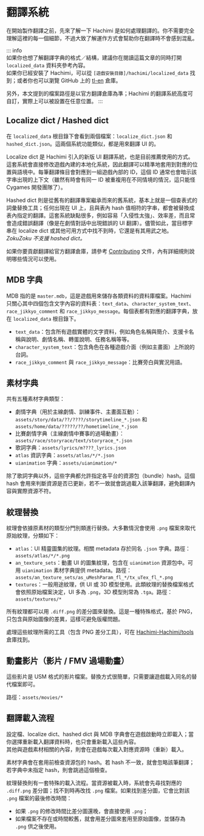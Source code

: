 # 翻譯系統  
在開始製作翻譯之前，先來了解一下 Hachimi 是如何處理翻譯的。你不需要完全理解這裡的每一個細節，不過大致了解運作方式會幫助你在翻譯時不會感到混亂。

::: info  
如果你也想了解翻譯字典的格式／結構，建議你在閱讀這篇文章的同時打開 `localized_data` 資料夾參考內容。  
如果你已經安裝了 Hachimi，可以從 `[遊戲安裝目錄]/hachimi/localized_data` 找到；或者你也可以瀏覽 GitHub 上的 [tl-en](https://github.com/Hachimi-Hachimi/tl-en) 倉庫。

另外，本文提到的檔案路徑是以官方翻譯倉庫為準；Hachimi 的翻譯系統高度可自訂，實際上可以被設置在任意位置。
:::

## Localize dict / Hashed dict  
在 `localized_data` 根目錄下會看到兩個檔案：`localize_dict.json` 和 `hashed_dict.json`。這兩個系統功能類似，都是用來翻譯 UI 的。

Localize dict 是 Hachimi 引入的新版 UI 翻譯系統，也是目前推薦使用的方式。這套系統會直接修改遊戲內建的本地化系統，因此翻譯可以精準地套用到對應的位置與語境中。每筆翻譯條目會對應到一組遊戲內部的 ID，這個 ID 通常也會暗示該字串出現的上下文（雖然有時會有同一 ID 被重複用在不同情境的情況，這只能怪 Cygames 開發團隊了）。

Hashed dict 則是從舊有的翻譯專案繼承而來的舊系統，基本上就是一個查表式的詞彙替換工具；任何出現在 UI 上，且與表內 hash 值相符的字串，都會被替換成表內指定的翻譯。這套系統缺點很多，例如容易「入侵性太強」、效率差，而且常會造成錯誤翻譯（像是在劇情對話中出現錯誤的 UI 翻譯）。儘管如此，當目標字串在 localize dict 或其他可用方式中找不到時，它還是有其用武之地。  
*ZokuZoku 不支援 hashed dict。*

如果你要貢獻翻譯給官方翻譯倉庫，請參考 [Contributing](#) 文件，內有詳細規則說明哪些情況可以使用。

## MDB 字典  
MDB 指的是 `master.mdb`，這是遊戲用來儲存各類資料的資料庫檔案。Hachimi 只關心其中四個包含文字內容的資料表：`text_data`、`character_system_text`、`race_jikkyo_comment` 和 `race_jikkyo_message`。每個表都有對應的翻譯字典，放在 `localized_data` 根目錄下。

- `text_data`：包含所有遊戲實體的文字資料，例如角色名稱與簡介、支援卡名稱與說明、劇情名稱、轉蛋說明、任務名稱等等。
- `character_system_text`：包含角色在各種遊戲介面（例如主畫面）上所說的台詞。
- `race_jikkyo_comment` 與 `race_jikkyo_message`：比賽旁白與實況用語。

## 素材字典  
共有五種素材字典類型：

- 劇情字典（用於主線劇情、訓練事件、主畫面互動）：`assets/story/data/??/????/storytimeline_*.json` 和 `assets/home/data/?????/??/hometimeline_*.json`
- 比賽劇情字典（主線劇情中賽事的過場動畫）：`assets/race/storyrace/text/storyrace_*.json`
- 歌詞字典：`assets/lyrics/m????_lyrics.json`
- `atlas` 資訊字典：`assets/atlas/*/*.json`
- `uianimation` 字典：`assets/uianimation/*`

除了歌詞字典以外，這些字典都允許指定各平台的資源包（bundle）hash。這個 hash 會用來判斷資源是否已更新，若不一致就會跳過載入該筆翻譯，避免翻譯內容與實際資源不符。

## 紋理替換  
紋理會依據原素材的類型分門別類進行替換。大多數情況會使用 `.png` 檔案來取代原始紋理，分類如下：

- `atlas`：UI 精靈圖集的紋理。相關 metadata 存於同名 `.json` 字典。路徑：`assets/atlas/*/*.png`
- `an_texture_sets`：動畫 UI 的圖集紋理，包含在 `uianimation` 資源包中。可用 `uianimation` 素材字典提供 metadata。路徑：`assets/an_texture_sets/as_uMeshParam_fl_*/tx_uTex_fl_*.png`
- `textures`：一般用途紋理，供 UI 或 3D 模型使用。此類紋理的替換檔案格式會依照原始檔案決定，UI 多為 `.png`，3D 模型則常為 `.tga`。路徑：`assets/textures/*`

所有紋理都可以用 `.diff.png` 的差分圖來替換。這是一種特殊格式，基於 PNG，只包含與原始圖像的差異，這樣可避免版權問題。

處理這些紋理所需的工具（包含 PNG 差分工具），可在 [Hachimi-Hachimi/tools](https://github.com/Hachimi-Hachimi/tools) 倉庫找到。

## 動畫影片（影片 / FMV 過場動畫）  
這些影片是 USM 格式的影片檔案。替換方式很簡單，只需要讓遊戲載入同名的替代檔案即可。

路徑：`assets/movies/*`

## 翻譯載入流程  
設定檔、localize dict、hashed dict 與 MDB 字典會在遊戲啟動時立即載入；當你選擇重新載入翻譯資料時，也只會重新載入這些內容。  
其他與遊戲素材相關的內容，則會在遊戲每次載入對應資源時（重新）載入。

素材字典會在套用前檢查資源包的 hash。若 hash 不一致，就會忽略該筆翻譯；若字典中未指定 hash，則會跳過這個檢查。

紋理替換則有一套特殊的載入流程。當資源被載入時，系統會先尋找對應的 `.diff.png` 差分圖；找不到時再改找 `.png` 檔案。如果找到差分圖，它會比對該 `.png` 檔案的最後修改時間：  
- 如果 `.png` 的修改時間比差分圖還晚，會直接使用 `.png`；
- 如果檔案不存在或時間較舊，就會用差分圖來套用至原始圖像，並儲存為 `.png` 供之後使用。